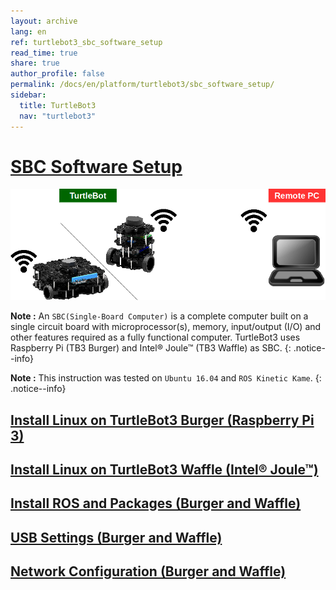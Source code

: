 ```yaml
---
layout: archive
lang: en
ref: turtlebot3_sbc_software_setup
read_time: true
share: true
author_profile: false
permalink: /docs/en/platform/turtlebot3/sbc_software_setup/
sidebar:
  title: TurtleBot3
  nav: "turtlebot3"
---
```


<div style="counter-reset: h1 5">
</div>

# [SBC Software Setup](#sbc-software-setup)

![](/assets/images/platform/turtlebot3/software/remote_pc_and_turtlebot.png)

**Note :** An `SBC(Single-Board Computer)` is a complete computer built on a single circuit board with microprocessor(s), memory, input/output (I/O) and other features required as a fully functional computer. TurtleBot3 uses Raspberry Pi (TB3 Burger) and Intel® Joule™ (TB3 Waffle) as SBC.
{: .notice--info}

**Note :** This instruction was tested on `Ubuntu 16.04` and `ROS Kinetic Kame`.
{: .notice--info}

## [Install Linux on TurtleBot3 Burger (Raspberry Pi 3)](#install-linux-on-turtlebot3-burger-raspberry-pi-3)

## [Install Linux on TurtleBot3 Waffle (Intel® Joule™)](#install-linux-on-turtlebot3-waffle-intel-joule)

## [Install ROS and Packages (Burger and Waffle)](install-ros-and-packages-burger-and-waffle)

## [USB Settings (Burger and Waffle)](#usb-settings-burger-and-waffle)

## [Network Configuration (Burger and Waffle)](#network-configuration-burger-and-waffle)
